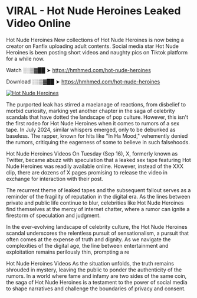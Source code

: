 # VIRAL - Hot Nude Heroines Leaked Video Online

Hot Nude Heroines New collections of Hot Nude Heroines is now being a creator on Fanfix uploading adult contents. Social media star Hot Nude Heroines is been posting short videos and naughty pics on Tiktok platform for a while now.

Watch ░░▒▓██ ➤ https://hmhmed.com/hot-nude-heroines

Download ░░▒▓██ ➤ https://hmhmed.com/hot-nude-heroines

[![Hot Nude Heroines](https://i.imgur.com/dJHk4Zq.gif)](https://hmhmed.com/hot-nude-heroines)

The purported leak has stirred a maelanage of reactions, from disbelief to morbid curiosity, marking yet another chapter in the saga of celebrity scandals that have dotted the landscape of pop culture. However, this isn't the first rodeo for Hot Nude Heroines when it comes to rumors of a sex tape. In July 2024, similar whispers emerged, only to be debunked as baseless. The rapper, known for hits like "In Ha Mood," vehemently denied the rumors, critiquing the eagerness of some to believe in such falsehoods.

Hot Nude Heroines Videos
On Tuesday (Sep 16), X, formerly known as Twitter, became abuzz with speculation that a leaked sex tape featuring Hot Nude Heroines was readily available online. However, instead of the XXX clip, there are dozens of X pages promising to release the video in exchange for interaction with their post.

The recurrent theme of leaked tapes and the subsequent fallout serves as a reminder of the fragility of reputation in the digital era. As the lines between private and public life continue to blur, celebrities like Hot Nude Heroines find themselves at the mercy of internet chatter, where a rumor can ignite a firestorm of speculation and judgment.

In the ever-evolving landscape of celebrity culture, the Hot Nude Heroines scandal underscores the relentless pursuit of sensationalism, a pursuit that often comes at the expense of truth and dignity. As we navigate the complexities of the digital age, the line between entertainment and exploitation remains perilously thin, prompting a re

Hot Nude Heroines Videos
As the situation unfolds, the truth remains shrouded in mystery, leaving the public to ponder the authenticity of the rumors. In a world where fame and infamy are two sides of the same coin, the saga of Hot Nude Heroines is a testament to the power of social media to shape narratives and challenge the boundaries of privacy and consent.